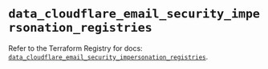 # `data_cloudflare_email_security_impersonation_registries`

Refer to the Terraform Registry for docs: [`data_cloudflare_email_security_impersonation_registries`](https://registry.terraform.io/providers/cloudflare/cloudflare/5.9.0/docs/data-sources/email_security_impersonation_registries).
